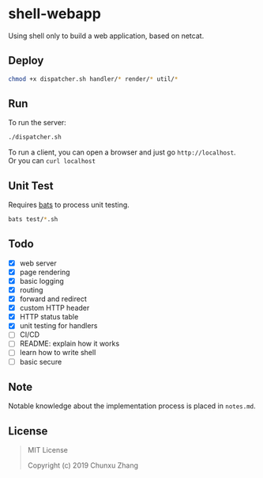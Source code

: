 # shell-webapp
Using shell only to build a web application, based on netcat. 

## Deploy 
```bash
chmod +x dispatcher.sh handler/* render/* util/*
```

## Run
To run the server:
```bash
./dispatcher.sh
```

To run a client, you can open a browser and just go `http://localhost`.  
Or you can `curl localhost`

## Unit Test
Requires [bats](https://github.com/bats-core/bats-core) to process unit testing.
```bash
bats test/*.sh
```

## Todo

- [x] web server
- [x] page rendering
- [x] basic logging
- [x] routing
- [x] forward and redirect
- [x] custom HTTP header
- [x] HTTP status table
- [x] unit testing for handlers
- [ ] CI/CD
- [ ] README: explain how it works
- [ ] learn how to write shell
- [ ] basic secure

## Note
Notable knowledge about the implementation process is placed in `notes.md`.

## License

> MIT License
> 
> Copyright (c) 2019 Chunxu Zhang
> 
